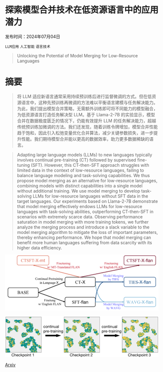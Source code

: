 # 探索模型合并技术在低资源语言中的应用潜力

发布时间：2024年07月04日

`LLM应用` `人工智能` `语言技术`

> Unlocking the Potential of Model Merging for Low-Resource Languages

# 摘要

> 将 LLM 适应新语言通常采用持续预训练后进行监督微调的方式。但在低资源语言中，这种先预训练再微调的方法难以平衡语言建模与任务解决能力。为此，我们提出模型合并策略，无需额外训练即可将不同能力的模型融合，为低资源语言打造任务解决型 LLM。基于 Llama-2-7B 的实验显示，模型合并在数据极度匮乏的情况下，仍能有效提升 LLM 的任务解决能力，超越传统预训练加微调的方法。我们还发现，随着训练令牌增加，模型合并性能趋于饱和，因此引入松弛变量优化合并算法，减少关键参数损失，进一步提升性能。我们期待模型合并能以更高的数据效率，助力更多数据稀缺的语言。

> Adapting large language models (LLMs) to new languages typically involves continual pre-training (CT) followed by supervised fine-tuning (SFT). However, this CT-then-SFT approach struggles with limited data in the context of low-resource languages, failing to balance language modeling and task-solving capabilities. We thus propose model merging as an alternative for low-resource languages, combining models with distinct capabilities into a single model without additional training. We use model merging to develop task-solving LLMs for low-resource languages without SFT data in the target languages. Our experiments based on Llama-2-7B demonstrate that model merging effectively endows LLMs for low-resource languages with task-solving abilities, outperforming CT-then-SFT in scenarios with extremely scarce data. Observing performance saturation in model merging with more training tokens, we further analyze the merging process and introduce a slack variable to the model merging algorithm to mitigate the loss of important parameters, thereby enhancing performance. We hope that model merging can benefit more human languages suffering from data scarcity with its higher data efficiency.

![探索模型合并技术在低资源语言中的应用潜力](../../../paper_images/2407.03994/x1.png)

![探索模型合并技术在低资源语言中的应用潜力](../../../paper_images/2407.03994/x2.png)

[Arxiv](https://arxiv.org/abs/2407.03994)